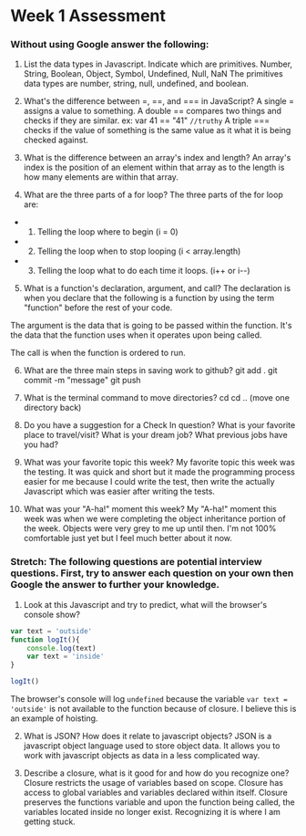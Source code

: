# Week 1 Assessment

### Without using Google answer the following:

1. List the data types in Javascript. Indicate which are primitives.
Number, String, Boolean, Object, Symbol, Undefined, Null, NaN
The primitives data types are number, string, null, undefined, and boolean.

2. What's the difference between =, ==, and === in JavaScript?
A single = assigns a value to something.
A double == compares two things and checks if they are similar.
ex: var 41 == "41" `//truthy`
A triple === checks if the value of something is the same value as it what it is being checked against.

3. What is the difference between an array's index and length?
An array's index is the position of an element within that array as to the length is how many elements are within
that array.

4. What are the three parts of a for loop?
The three parts of the for loop are:
  - 1. Telling the loop where to begin (i = 0)
  - 2. Telling the loop when to stop looping (i < array.length)
  - 3. Telling the loop what to do each time it loops. (i++ or i--)

5. What is a function's declaration, argument, and call?
The declaration is when you declare that the following is a function by using the term "function" before the rest
of your code.

The argument is the data that is going to be passed within the function. It's the data that the function uses
when it operates upon being called.

The call is when the function is ordered to run.

6. What are the three main steps in saving work to github?
git add .
git commit -m "message"
git push

7. What is the terminal command to move directories?
cd <directory name>
cd .. (move one directory back)

8. Do you have a suggestion for a Check In question?
What is your favorite place to travel/visit?
What is your dream job?
What previous jobs have you had?

9. What was your favorite topic this week?
My favorite topic this week was the testing. It was quick and short but it made the programming process
easier for me because I could write the test, then write the actually Javascript which was easier
after writing the tests.

10. What was your "A-ha!" moment this week?
My "A-ha!" moment this week was when we were completing the object inheritance portion of the week. Objects were very
grey to me up until then. I'm not 100% comfortable just yet but I feel much better about it now.

### Stretch: The following questions are potential interview questions. First, try to answer each question on your own then Google the answer to further your knowledge.

1. Look at this Javascript and try to predict, what will the browser's console show?

``` javascript
var text = 'outside'
function logIt(){
    console.log(text)
    var text = 'inside'
}

logIt()
```

The browser's console will log `undefined` because the variable `var text = 'outside'` is not available to the
function because of closure. I believe this is an example of hoisting.

2. What is JSON? How does it relate to javascript objects?
JSON is a javascript object language used to store object data. It allows you to work with javascript objects as data
in a less complicated way.

3. Describe a closure, what is it good for and how do you recognize one?
Closure restricts the usage of variables based on scope. Closure has access to global variables and variables declared within itself. Closure preserves the functions variable and upon the function being called, the variables located inside no longer exist. Recognizing it is where I am getting stuck.

